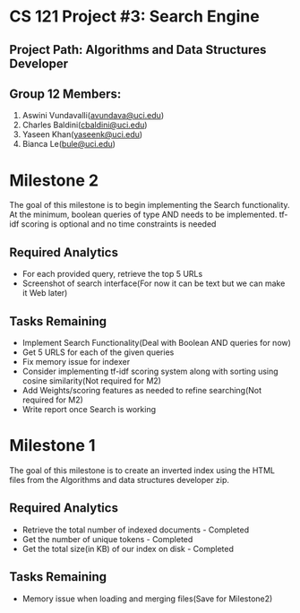 # CS 121 Project #3: Search Engine

## Project Path: Algorithms and Data Structures Developer


## Group 12 Members:
1. Aswini Vundavalli(avundava@uci.edu)
2. Charles Baldini(cbaldini@uci.edu)
3. Yaseen Khan(yaseenk@uci.edu)
4. Bianca Le(bule@uci.edu)

# Milestone 2
The goal of this milestone is to begin implementing the Search functionality. At the minimum, boolean queries of type AND needs to be implemented. tf-idf scoring is optional and no time constraints is needed

## Required Analytics
- For each provided query, retrieve the top 5 URLs
- Screenshot of search interface(For now it can be text but we can make it Web later)

## Tasks Remaining
- Implement Search Functionality(Deal with Boolean AND queries for now)
- Get 5 URLS for each of the given queries
- Fix memory issue for indexer
- Consider implementing tf-idf scoring system along with sorting using cosine similarity(Not required for M2)
- Add Weights/scoring features as needed to refine searching(Not required for M2)
- Write report once Search is working


# Milestone 1
The goal of this milestone is to create an inverted index using the HTML files from the Algorithms and data structures developer zip.

## Required Analytics
- Retrieve the total number of indexed documents - Completed
- Get the number of unique tokens - Completed
- Get the total size(in KB) of our index on disk - Completed


## Tasks Remaining
- Memory issue when loading and merging files(Save for Milestone2)
